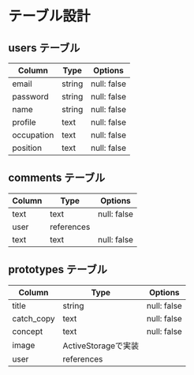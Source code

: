 # テーブル設計

## users テーブル

| Column   | Type   | Options     |
| -------- | ------ | ----------- |
| email    | string | null: false |
| password | string | null: false |
| name     | string | null: false |
| profile  | text   | null: false |
| occupation| text  | null: false |
| position | text   | null: false |

## comments テーブル

| Column | Type   | Options     |
| ------ | ------ | ----------- |
| text   | text   | null: false |
| user   | references | 
| text   | text   | null: false |

## prototypes テーブル

| Column  | Type       | Options     |
| ------  | ---------- | ------------|
| title   | string     | null: false |
| catch_copy | text   | null: false |
| concept | text      | null: false |
| image   | ActiveStorageで実装 |
| user   | references | 

